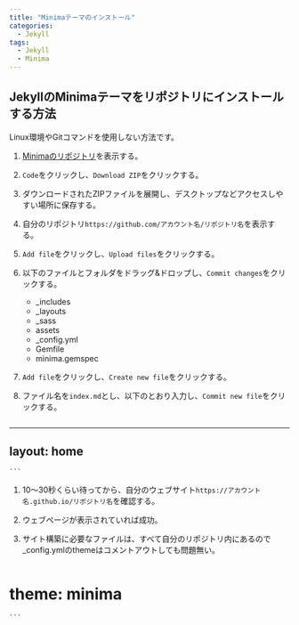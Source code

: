 ```yaml
---
title: "Minimaテーマのインストール"
categories:
  - Jekyll
tags:
  - Jekyll
  - Minima
---
```


## JekyllのMinimaテーマをリポジトリにインストールする方法

Linux環境やGitコマンドを使用しない方法です。

1. <a href="https://github.com/jekyll/minima" target="_blank">Minimaのリポジトリ</a>を表示する。
1. `Code`をクリックし、`Download ZIP`をクリックする。
1. ダウンロードされたZIPファイルを展開し、デスクトップなどアクセスしやすい場所に保存する。
1. 自分のリポジトリ`https://github.com/アカウント名/リポジトリ名`を表示する。
1. `Add file`をクリックし、`Upload files`をクリックする。
1. 以下のファイルとフォルダをドラッグ&ドロップし、`Commit changes`をクリックする。
   - _includes
   - _layouts
   - _sass
   - assets
   - _config.yml
   - Gemfile
   - minima.gemspec
1. `Add file`をクリックし、`Create new file`をクリックする。
1. ファイル名を`index.md`とし、以下のとおり入力し、`Commit new file`をクリックする。

    ```
---
layout: home
---
    ```

1. 10～30秒くらい待ってから、自分のウェブサイト`https://アカウント名.github.io/リポジトリ名`を確認する。
1. ウェブページが表示されていれば成功。
1. サイト構築に必要なファイルは、すべて自分のリポジトリ内にあるので
_config.ymlのthemeはコメントアウトしても問題無い。

    ```
# theme: minima
    ```
